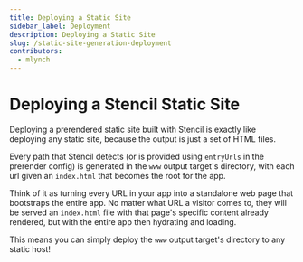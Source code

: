 ```yaml
---
title: Deploying a Static Site
sidebar_label: Deployment
description: Deploying a Static Site
slug: /static-site-generation-deployment
contributors:
  - mlynch
---
```


# Deploying a Stencil Static Site

Deploying a prerendered static site built with Stencil is exactly like deploying any static site, because the output is just a set of HTML files.

Every path that Stencil detects (or is provided using `entryUrls` in the prerender config) is generated in the `www` output target's directory, with each url given an `index.html` that becomes the root for the app.

Think of it as turning every URL in your app into a standalone web page that bootstraps the entire app. No matter what URL a visitor comes to, they will be served an `index.html` file with that page's specific content already rendered, but with the entire app then hydrating and loading.

This means you can simply deploy the `www` output target's directory to any static host!